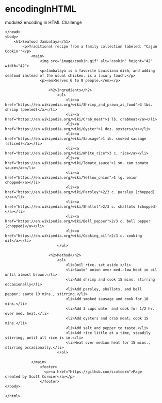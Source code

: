 # encodingInHTML
module2 encoding in HTML Challenge
<!DOCTYPE html>
<html lang="en">
    <head>
        <meta charset="UTF-8">
        <meta name="viewport" content="width=device-width, initial-scale=1.0">
        <meta name="author" content="Scott Cormier">
        <meta name="description" content="Seafood Jambalaya">
        <meta name="keywords" content="Recipe,Seafood,Cajun">
        <title>Seafood Jambalaya</title>

    </head>
    <body>
        <h1>Seafood Jambalaya</h1>
            <p>Traditional recipe from a family collection labeled: "Cajun Cookin'"</p>
                <main>
                    <img src="image/cookin.gif" alt="cookin" height="42" width="42"> 
                    <p>Jambalaya is a favorite Louisiana dish, and adding seafood instead of the usual chicken, is a luxury touch.</p>
                    <p><em>Serves 6 to 8 people.</em></p>

                        <h2>Ingredients</h2>
                            <ul>
                                <li><a href="https://en.wikipedia.org/wiki/Shrimp_and_prawn_as_food">3 lbs. shrimp (peeled)</a></li>
                                <li><a href="https://en.wikipedia.org/wiki/Crab_meat">1 lb. crabmeat</a></li>
                                <li><a href="https://en.wikipedia.org/wiki/Oyster">1 doz. oysters</a></li>
                                <li><a href="https://en.wikipedia.org/wiki/Sausage">1 ib. smoked sausage (sliced)</a></li>
                                <li><a href="https://en.wikipedia.org/wiki/White_rice">3 c. rice</a></li>
                                <li><a href="https://en.wikipedia.org/wiki/Tomato_sauce">1 sm. can tomato sauce</a></li>
                                <li><a href="https://en.wikipedia.org/wiki/Yellow_onion">1 lg. onion chopped</a></li>
                                <li><a href="https://en.wikipedia.org/wiki/Parsley">2/3 c. parsley (chopped)</a></li>
                                <li><a href="https://en.wikipedia.org/wiki/Shallot">2/3 c. shallots (chopped)</a></li>
                                <li><a href="https://en.wikipedia.org/wiki/Bell_pepper">2/3 c. bell pepper (chopped)</a></li>
                                <li><a href="https://en.wikipedia.org/wiki/Cooking_oil">2/3 c. cooking oil</a></li>
                            </ul>

                        <h2>Method</h2>
                            <ol>
                                <li>Boil rice- set aside.</li>
                                <li>Saute' onion over med.-low heat in oil until almost brown.</li>
                                <li>Add shrimp and cook 15 mins, stirring occasionally</li>
                                <li>Add parsley, shallots, and bell pepper; saute 10 mins., stirring.</li>
                                <li>Add smoked sausage and cook for 10 mins.</li>
                                <li>Add 3 cups water and cook for 1/2 hr. over med. heat.</li>
                                <li>Add oysters and crab meat; cook 15 mins.</li>
                                <li>Add salt and pepper to taste.</li>
                                <li>Add rice little at a time, steadily stirring, until all rice is in.</li>
                                <li>Heat over medium heat for 15 mins., stirring occasionally.</li>
                            </ol>
    
                </main>
                    <footer>
                      <p><a href="https://github.com/scotcorm">Page created by Scott Cormier</a></p>
                    </footer> 
    </body>       
            
    </html>